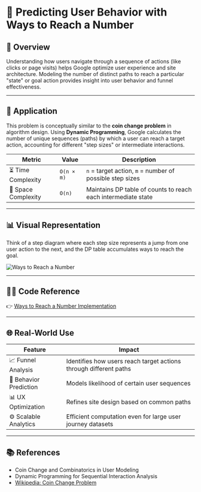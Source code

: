 # 🔢 Predicting User Behavior with Ways to Reach a Number

## 📌 Overview

Understanding how users navigate through a sequence of actions (like clicks or page visits) helps Google optimize user experience and site architecture. Modeling the number of distinct paths to reach a particular "state" or goal action provides insight into user behavior and funnel effectiveness.

---

## 🧠 Application

This problem is conceptually similar to the **coin change problem** in algorithm design. Using **Dynamic Programming**, Google calculates the number of unique sequences (paths) by which a user can reach a target action, accounting for different "step sizes" or intermediate interactions.

| Metric             | Value           | Description                                                           |
|--------------------|------------------|-----------------------------------------------------------------------|
| ⏳ Time Complexity  | `O(n × m)`       | `n` = target action, `m` = number of possible step sizes              |
| 🧠 Space Complexity | `O(n)`           | Maintains DP table of counts to reach each intermediate state         |

---

## 📊 Visual Representation

Think of a step diagram where each step size represents a jump from one user action to the next, and the DP table accumulates ways to reach the goal.

![Ways to Reach a Number](https://example.com/ways_to_reach_number_image.png)

---

## 🧑‍💻 Code Reference

👉 [Ways to Reach a Number Implementation](https://github.com/yourusername/ways-to-reach-number)

---

## 🌐 Real-World Use

| Feature                | Impact                                                              |
|------------------------|---------------------------------------------------------------------|
| 📈 Funnel Analysis      | Identifies how users reach target actions through different paths   |
| 🧭 Behavior Prediction  | Models likelihood of certain user sequences                         |
| 📊 UX Optimization      | Refines site design based on common paths                           |
| ⚙️ Scalable Analytics   | Efficient computation even for large user journey datasets          |

---

## 📚 References

- Coin Change and Combinatorics in User Modeling  
- Dynamic Programming for Sequential Interaction Analysis  
- [Wikipedia: Coin Change Problem](https://en.wikipedia.org/wiki/Change-making_problem)
